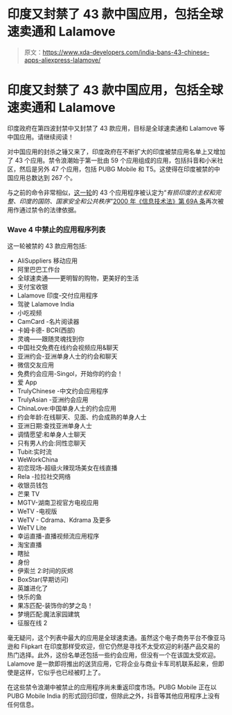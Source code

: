 # 印度又封禁了 43 款中国应用，包括全球速卖通和 Lalamove

> 原文：<https://www.xda-developers.com/india-bans-43-chinese-apps-aliexpress-lalamove/>

# 印度又封禁了 43 款中国应用，包括全球速卖通和 Lalamove

印度政府在第四波封禁中又封禁了 43 款应用，目标是全球速卖通和 Lalamove 等中国应用。请继续阅读！

对中国应用的封杀之锤又来了，印度政府在不断扩大的印度被禁应用名单上又增加了 43 个应用。禁令浪潮始于第一批由 59 个应用组成的应用，包括抖音和小米社区，然后是另外 47 个应用，包括 PUBG Mobile 和 T5。这使得在印度被禁的中国应用总数达到 267 个。

与之前的命令非常相似，[这一轮](https://www.pib.gov.in/PressReleasePage.aspx?PRID=1675335)的 43 个应用程序被认定为“*有损印度的主权和完整、印度的国防、国家安全和公共秩序*”[2000 年《信息技术法》第 69A 条](https://indiankanoon.org/doc/10190353/)再次被用作通过禁令的法律依据。

### Wave 4 中禁止的应用程序列表

这一轮被禁的 43 款应用包括:

*   AliSuppliers 移动应用
*   阿里巴巴工作台
*   全球速卖通——更明智的购物，更美好的生活
*   支付宝收银
*   Lalamove 印度-交付应用程序
*   驾驶 Lalamove India
*   小吃视频
*   CamCard -名片阅读器
*   卡姆卡德- BCR(西部)
*   灵魂——跟随灵魂找到你
*   中国社交免费在线约会视频应用&聊天
*   亚洲约会-亚洲单身人士的约会和聊天
*   微信交友应用
*   免费约会应用-Singol，开始你的约会！
*   爱 App
*   TrulyChinese -中文约会应用程序
*   TrulyAsian -亚洲约会应用
*   ChinaLove:中国单身人士的约会应用
*   约会年龄:在线聊天、见面、约会成熟的单身人士
*   亚洲日期:查找亚洲单身人士
*   调情愿望:和单身人士聊天
*   只有男人约会:同性恋聊天
*   Tubit:实时流
*   WeWorkChina
*   初恋现场-超级火辣现场美女在线直播
*   Rela -拉拉社交网络
*   收银员钱包
*   芒果 TV
*   MGTV-湖南卫视官方电视应用
*   WeTV -电视版
*   WeTV - Cdrama、Kdrama 及更多
*   WeTV Lite
*   幸运直播-直播视频流应用程序
*   淘宝直播
*   瞎扯
*   身份
*   伊索兰 2:时间的灰烬
*   BoxStar(早期访问)
*   英雄进化了
*   快乐的鱼
*   果冻匹配-装饰你的梦之岛！
*   梦境匹配:魔法家园建筑
*   征服在线 2

毫无疑问，这个列表中最大的应用是全球速卖通。虽然这个电子商务平台不像亚马逊和 Flipkart 在印度那样受欢迎，但它仍然是寻找不太受欢迎的利基产品交易的热门选择。此外，这份名单还包括一些约会应用，但没有一个在该国太受欢迎。Lalamove 是一款即将推出的送货应用，它将企业与商业卡车司机联系起来，但即使是这样，它似乎也已经被盯上了。

在这些禁令浪潮中被禁止的应用程序尚未重返印度市场。PUBG Mobile 正在以 PUBG Mobile India 的形式回归印度，但除此之外，抖音等其他应用程序上没有任何信息。